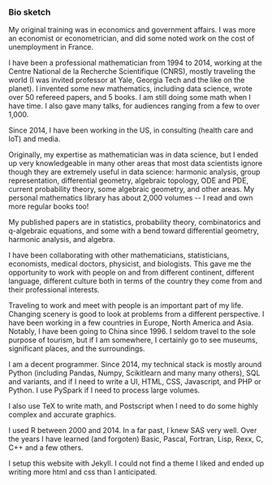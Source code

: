 ### Bio sketch

My original training was in economics and government affairs. I was more an economist or econometrician, and did some noted work on the cost of unemployment in France.

I have been a professional mathematician from 1994 to 2014, working at the Centre National de la Recherche Scientifique (CNRS), mostly traveling the world (I was invited professor at Yale, Georgia Tech and the like on the planet). I invented some new mathematics, including data science, wrote over 50 refereed papers, and 5 books. I am still doing some math when I have time. I also gave many talks, for audiences ranging from a few to over 1,000.

Since 2014, I have been working in the US, in consulting (health care and IoT) and media.

Originally, my expertise as mathematician was in data science, but I ended up very knowledgeable in many other areas that most data scientists ignore though they are extremely useful in data science: harmonic analysis, group representation, differential geometry, algebraic topology, ODE and PDE, current probability theory, some algebraic geometry, and other areas. My personal mathematics library has about 2,000 volumes -- I read and own more regular books too!

My published papers are in statistics, probability theory, combinatorics and q-algebraic equations, and some with a bend toward differential geometry, harmonic analysis, and algebra.

I have been collaborating with other mathematicians, statisticians, economists, medical doctors, physicist, and biologists. This gave me the opportunity to work with people on and from different continent, different language, different culture both in terms of the country they come from and their professional interests.

Traveling to work and meet with people is an important part of my life. Changing scenery is good to look at problems from a different perspective. I have been working in a few countries in Europe, North America and Asia. Notably, I have been going to China since 1996. I seldom travel to the sole purpose of tourism, but if I am somewhere, I certainly go to see museums, significant places, and the surroundings.

I am a decent programmer. Since 2014, my technical stack is mostly around Python (including Pandas, Numpy, Scikitlearn and many many others), SQL and variants, and if I need to write a UI, HTML, CSS, Javascript, and PHP or Python. I use PySpark if I need to process large volumes.

I also use TeX to write math, and Postscript when I need to do some highly complex and accurate graphics. 

I used R between 2000 and 2014. In a far past, I knew SAS very well. Over the years I have learned (and forgoten) Basic, Pascal, Fortran, Lisp, Rexx, C, C++ and a few others. 

I setup this website with Jekyll. I could not find a theme I liked and ended up writing more html and css than I anticipated.